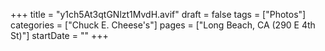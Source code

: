 +++
title = "y1ch5At3qtGNlzt1MvdH.avif"
draft = false
tags = ["Photos"]
categories = ["Chuck E. Cheese's"]
pages = ["Long Beach, CA (290 E 4th St)"]
startDate = ""
+++
